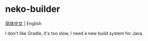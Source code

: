 # neko-builder
[简体中文](README.md) | English

I don't like Gradle, it's too slow, I need a new build system for Java.